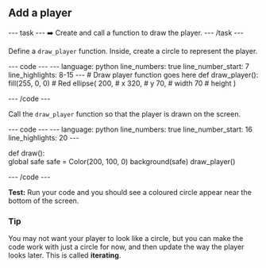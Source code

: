 <h2 class="c-project-heading--task">Add a player</h2>

--- task ---
➡️ Create and call a function to draw the player.
--- /task --- 
 
Define a `draw_player` function. Inside, create a circle to represent the player. 

<div class="c-project-code">
--- code ---
---
language: python
line_numbers: true
line_number_start: 7
line_highlights: 8-15
---
# Draw player function goes here
def draw_player():   
    fill(255, 0, 0) # Red
    ellipse(
        200, # x
        320, # y
        70,  # width
        70   # height
    ) 
  
--- /code ---
</div>


Call the `draw_player` function so that the player is drawn on the screen. 

<div class="c-project-code">
--- code ---
---
language: python
line_numbers: true
line_number_start: 16
line_highlights: 20
---

def draw():   
    global safe
    safe = Color(200, 100, 0) 
    background(safe)
    draw_player()
  
--- /code ---
</div>

**Test:** Run your code and you should see a coloured circle appear near the bottom of the screen. 

<div class="c-project-callout c-project-callout--tip">

### Tip

You may not want your player to look like a circle, but you can make the code work with just a circle for now, and then update the way the player looks later. This is called **iterating**.

</div>
